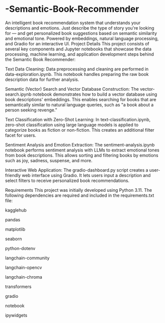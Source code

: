 # -Semantic-Book-Recommender
An intelligent book recommendation system that understands your descriptions and emotions. Just describe the type of story you're looking for — and get personalized book suggestions based on semantic similarity and emotional tone. Powered by embeddings, natural language processing, and Gradio for an interactive UI.
Project Details
This project consists of several key components and Jupyter notebooks that showcase the data processing, machine learning, and application development steps behind the Semantic Book Recommender:

Text Data Cleaning:
Data preprocessing and cleaning are performed in data-exploration.ipynb. This notebook handles preparing the raw book description data for further analysis.

Semantic (Vector) Search and Vector Database Construction:
The vector-search.ipynb notebook demonstrates how to build a vector database using book descriptions' embeddings. This enables searching for books that are semantically similar to natural language queries, such as "a book about a person seeking revenge."

Text Classification with Zero-Shot Learning:
In text-classification.ipynb, zero-shot classification using large language models is applied to categorize books as fiction or non-fiction. This creates an additional filter facet for users.

Sentiment Analysis and Emotion Extraction:
The sentiment-analysis.ipynb notebook performs sentiment analysis with LLMs to extract emotional tones from book descriptions. This allows sorting and filtering books by emotions such as joy, sadness, suspense, and more.

Interactive Web Application:
The gradio-dashboard.py script creates a user-friendly web interface using Gradio. It lets users input a description and select filters to receive personalized book recommendations.

Requirements
This project was initially developed using Python 3.11. The following dependencies are required and included in the requirements.txt file:

kagglehub

pandas

matplotlib

seaborn

python-dotenv

langchain-community

langchain-opencv

langchain-chroma

transformers

gradio

notebook

ipywidgets
